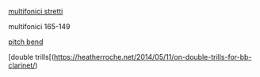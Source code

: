 [multifonici stretti](https://heatherroche.net/2014/08/08/on-close-dyad-multiphonics-for-bass-clarinet/)

multifonici 165-149

[pitch bend](https://heatherroche.net/2017/01/16/multiphonic-monday-pitch-bending-multiphonics-bb-clarinet/)

[double trills[(https://heatherroche.net/2014/05/11/on-double-trills-for-bb-clarinet/)
